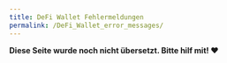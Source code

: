 ```yaml
---
title: DeFi Wallet Fehlermeldungen
permalink: /DeFi_Wallet_error_messages/
---
```


**Diese Seite wurde noch nicht übersetzt. Bitte hilf mit! ❤**
